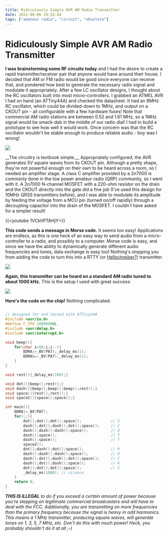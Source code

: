 ```yaml
---
title: Ridiculously Simple AVR AM Radio Transmitter
date: 2011-08-06 19:32:44
tags: ["amateur radio", "circuit", "obsolete"]
---
```


# Ridiculously Simple AVR AM Radio Transmitter

__I was brainstorming some RF circuits today__ and I had the desire to create a rapid transmitter/receiver pair that anyone would have around their house. I decided that AM or FM radio would be good since everyone can receive that, and pondered how best to generate the necessary radio signal and modulate it appropriately.  After a few LC oscillator designs, I thought about the RC oscillators built into most micro-controllers. I grabbed an ATMEL AVR I had on hand (an ATTiny44A) and checked the datasheet. It had an 8MHz RC oscillator, which could be divided-down to 1MHz, and output on a CKOUT pin - all configurable with a few hardware fuses! Note that commercial AM radio stations are between 0.52 and 1.61 MHz, so a 1MHz signal would be smack-dab in the middle of our radio dial! I had to build a prototype to see how well it would work. Once concern was that the RC  oscillator wouldn't be stable enough to produce reliable audio - boy was I wrong!

<div class="text-center img-medium">

![](https://swharden.com/static/2011/08/06/schem.jpg)

</div>
__The circuitry is textbook simple.__ Appropriately configured, the AVR generates 5V square waves from its CKOUT pin. Although a pretty shape, they're not powerful enough on their own to be heard across a room, so I needed an amplifier stage. A class C amplifier provided by a 2n7000 is commonly done in the low power amateur radio (QRP) community, so I went with it. A 2n7000 N-channel MOSFET with a 220-ohm resistor on the drain and the CKOUT directly into the gate did a fine job (I've used this design for 10MHz QRSS transmitters before), and I was able to modulate its amplitude by feeding the voltage from a MCU pin (turned on/off rapidly) through a decoupling capacitor into the drain of the MOSFET. I couldn't have asked for a simpler result!

{{<youtube 1VCkhPTAHjY>}}

__This code sends a message in Morse code.__ It seems too easy!  Applications are endless, as this is one heck of an easy way to send audio from a micro-controller to a radio, and possibly to a computer. Morse code is easy, and since we have the ability to dynamically generate different audio frequencies and tones, data exchange is easy too!  Nothing's stopping you from adding the code to turn this into a RTTY (or [Hellschreiber?](http://www.swharden.com/blog/2011-08-05-i-before-e-except-after-hellschreiber/)) transmitter.


<div class="text-center img-border">

![](https://swharden.com/static/2011/08/06/DSCN1670.jpg)

</div>

__Again, this transmitter can be heard on a standard AM radio tuned to about 1000 kHz.__ This is the setup I used with great success:

<div class="text-center img-border">

![](https://swharden.com/static/2011/08/06/schem2.jpg)

</div>

__Here's the code on the chip!__ Nothing complicated:

```c

// designed for and tested with ATTiny44A
#include <avr/io.h>
#define F_CPU 1000000UL
#include <avr/delay.h>
#include <avr/interrupt.h>

void beep(){
    for(char i=50;i;i--){
        DDRA|=_BV(PA7);_delay_ms(1);
        DDRA&=~_BV(PA7);_delay_ms(1);
    }
}

void rest(){_delay_ms(100);}

void dot(){beep();rest();}
void dash(){beep();beep();beep();rest();}
void space(){rest();rest();}
void space2(){space();space();}

int main(){
    DDRA|=_BV(PA7);
    for(;;){
        dot();dot();dot();space();             // S
        dash();dot();dash();dot();space();     // C
        dash();dash();dash();space();          // O
        dash();space();                        // T
        dash();space();                        // T
        space2();
        dot();dash();dot();space();            // R
        dash();dash();dash();space();          // O
        dash();dot();dash();dot();space();     // C
        dash();dot();dash();space();           // K
        dot();dot();dot();space();             // S
        _delay_ms(1000); // silence
    }
    return 0;
}
```

___THIS IS ILLEGAL__ to do if you exceed a certain amount of power because you're stepping on legitimate commercial broadcasters and will have to deal with the FCC. Additionally, you are transmitting on more frequencies than the primary frequency because the signal is heavy in odd harmonics. This means a 1 MHz transmitter, producing square waves, will generate tones on 1, 3, 5, 7 MHz, etc. Don't do this with much power! Heck, you probably shouldn't do it at all ;-)_